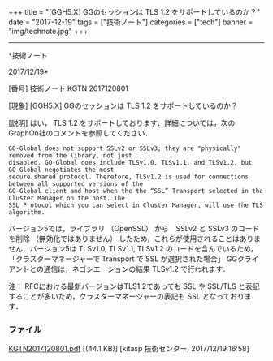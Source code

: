 ﻿+++
title = "[GGH5.X] GGのセッションは TLS 1.2 をサポートしているのか？"
date = "2017-12-19"
tags = ["技術ノート"]
categories = ["tech"]
banner = "img/technote.jpg"
+++

-----------------------------------------------------------------------------------------------------------------------------

*技術ノート

2017/12/19*


[番号]
技術ノート KGTN 2017120801

[現象]
[GGH5.X] GGのセッションは TLS 1.2 をサポートしているのか？

[説明]
はい， TLS 1.2
をサポートしております．詳細については，次のGraphOn社のコメントを参照してください．

    GO-Global does not support SSLv2 or SSLv3; they are "physically" removed from the library, not just
    disabled. GO-Global does include TLSv1.0, TLSv1.1, and TLSv1.2, but GO-Global negotiates the most
    secure shared protocol. Therefore, TLSv1.2 is used for connections between all supported versions of the
    GO-Global client and host when the the “SSL” Transport selected in the Cluster Manager on the host. The
    SSL Protocol which you can select in Cluster Manager, will use the TLS algorithm.

バージョン5では，ライブラリ （OpenSSL） から　SSLv2 と SSLv3
のコードを削除 （無効化ではありません）
したため，これらが使用されることはありません．バージョン5は TLSv1.0,
TLSv1.1, TLSv1.2 のコードを含んでいるため， 「クラスターマネージャーで
Transport で SSL が選択された場合」
GGクライアントとの通信は，ネゴシエーションの結果 TLSv1.2 で行われます．

注： RFCにおける最新バージョンはTLS1.2であっても SSL や SSL/TLS
と表記することが多いため，クラスターマネージャーの表記も SSL
となっております．


### ファイル

 
 


[KGTN2017120801.pdf](http://techreport.kitasp.net/attachments/download/3899/KGTN2017120801.pdf)
 [(44.1 KB)] [kitasp 技術センター, 2017/12/19
16:58]


 


 


